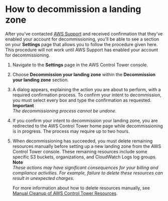 # How to decommission a landing zone<a name="how-to-decommission"></a>

After you've contacted [AWS Support](https://aws.amazon.com/premiumsupport/) and received confirmation that they've enabled your account for decommissioning, you'll be able to see a section on your **Settings** page that allows you to follow the procedure given here\. This procedure will not work until AWS Support has enabled your account for decommissioning\.

1. Navigate to the **Settings** page in the AWS Control Tower console\.

1. Choose **Decommission your landing zone** within the **Decommission your landing zone** section\.

1.  A dialog appears, explaining the action you are about to perform, with a required confirmation process\. To confirm your intent to decommission, you must select every box and type the confirmation as requested\.
**Important**  
*The decommissioning process cannot be undone\.*

1. If you confirm your intent to decommission your landing zone, you are redirected to the AWS Control Tower home page while decommissioning is in progress\. The process may require up to two hours\.

1. When decommissioning has succeeded, you must delete remaining resources manually before setting up a new landing zone from the AWS Control Tower console\. These remaining resources include some specific S3 buckets, organizations, and CloudWatch Logs log groups\.
**Note**  
*These actions may have significant consequences for your billing and compliance activities\. For example, failure to delete these resources can result in unexpected charges\.*

    For more information about how to delete resources manually, see [Manual Cleanup of AWS Control Tower Resources](walkthrough-delete.md#manual-decommissioning)\.